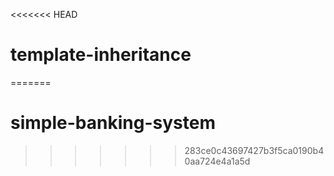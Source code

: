 <<<<<<< HEAD
# template-inheritance
=======
# simple-banking-system
>>>>>>> 283ce0c43697427b3f5ca0190b40aa724e4a1a5d
